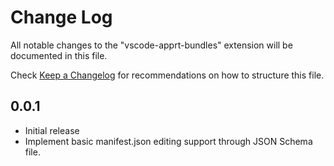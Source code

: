 # Change Log

All notable changes to the "vscode-apprt-bundles" extension will be documented in this file.

Check [Keep a Changelog](http://keepachangelog.com/) for recommendations on how to structure this file.

## 0.0.1
- Initial release
- Implement basic manifest.json editing support through JSON Schema file.